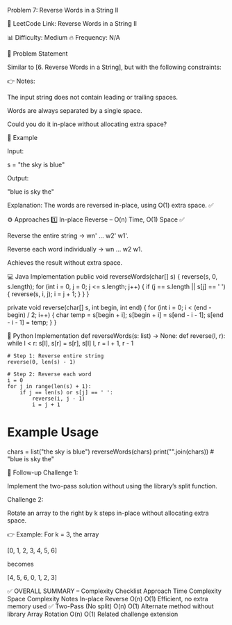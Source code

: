 Problem 7: Reverse Words in a String II

🔗 LeetCode Link: Reverse Words in a String II

📊 Difficulty: Medium
🔥 Frequency: N/A

📝 Problem Statement

Similar to [6. Reverse Words in a String], but with the following constraints:

👉 Notes:

The input string does not contain leading or trailing spaces.

Words are always separated by a single space.

Could you do it in-place without allocating extra space?

📖 Example

Input:

s = "the sky is blue"


Output:

"blue is sky the"


Explanation:
The words are reversed in-place, using O(1) extra space. ✅

⚙️ Approaches
1️⃣ In-place Reverse – O(n) Time, O(1) Space ✅

Reverse the entire string → wn' … w2' w1'.

Reverse each word individually → wn … w2 w1.

Achieves the result without extra space.

💻 Java Implementation
public void reverseWords(char[] s) {
    reverse(s, 0, s.length);
    for (int i = 0, j = 0; j <= s.length; j++) {
        if (j == s.length || s[j] == ' ') {
            reverse(s, i, j);
            i = j + 1;
        }
    }
}

private void reverse(char[] s, int begin, int end) {
    for (int i = 0; i < (end - begin) / 2; i++) {
        char temp = s[begin + i];
        s[begin + i] = s[end - i - 1];
        s[end - i - 1] = temp;
    }
}

🚀 Python Implementation
def reverseWords(s: list) -> None:
    def reverse(l, r):
        while l < r:
            s[l], s[r] = s[r], s[l]
            l, r = l + 1, r - 1

    # Step 1: Reverse entire string
    reverse(0, len(s) - 1)

    # Step 2: Reverse each word
    i = 0
    for j in range(len(s) + 1):
        if j == len(s) or s[j] == ' ':
            reverse(i, j - 1)
            i = j + 1

# Example Usage
chars = list("the sky is blue")
reverseWords(chars)
print("".join(chars))  # "blue is sky the"

🔮 Follow-up
Challenge 1:

Implement the two-pass solution without using the library’s split function.

Challenge 2:

Rotate an array to the right by k steps in-place without allocating extra space.

👉 Example:
For k = 3, the array

[0, 1, 2, 3, 4, 5, 6]


becomes

[4, 5, 6, 0, 1, 2, 3]

✅ OVERALL SUMMARY – Complexity Checklist
Approach	Time Complexity	Space Complexity	Notes
In-place Reverse	O(n)	O(1)	Efficient, no extra memory used ✅
Two-Pass (No split)	O(n)	O(1)	Alternate method without library
Array Rotation	O(n)	O(1)	Related challenge extension
